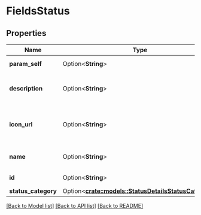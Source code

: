 # FieldsStatus

## Properties

Name | Type | Description | Notes
------------ | ------------- | ------------- | -------------
**param_self** | Option<**String**> | The URL of the status. | [optional][readonly]
**description** | Option<**String**> | The description of the status. | [optional][readonly]
**icon_url** | Option<**String**> | The URL of the icon used to represent the status. | [optional][readonly]
**name** | Option<**String**> | The name of the status. | [optional][readonly]
**id** | Option<**String**> | The ID of the status. | [optional][readonly]
**status_category** | Option<[**crate::models::StatusDetailsStatusCategory**](StatusDetails_statusCategory.md)> |  | [optional]

[[Back to Model list]](../README.md#documentation-for-models) [[Back to API list]](../README.md#documentation-for-api-endpoints) [[Back to README]](../README.md)


